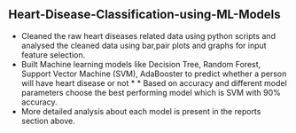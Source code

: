 ## Heart-Disease-Classification-using-ML-Models ##
* Cleaned the raw heart diseases related data using python scripts and analysed the cleaned data using bar,pair plots and graphs for input feature selection. 
* Built Machine learning models like Decision Tree, Random Forest, Support Vector Machine (SVM), AdaBooster to predict whether a person will have heart disease or not * * Based on accuracy and different model parameters choose the best performing model which is SVM with 90% accuracy.
* More detailed analysis about each model is present in the reports section above.

